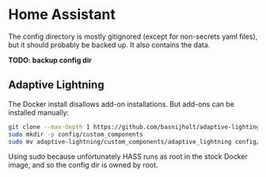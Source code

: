 Home Assistant
==============

The config directory is mostly gitignored (except for non-secrets yaml files), but it should probably be backed up. It also contains the data.

**TODO: backup config dir**

## Adaptive Lightning
The Docker install disallows add-on installations. But add-ons can be installed manually:

```bash
git clone --max-depth 1 https://github.com/basnijholt/adaptive-lighting
sudo mkdir -p config/custom_components
sudo mv adaptive-lightning/custom_components/adaptive_lightning config/custom_components/
```
Using sudo because unfortunately HASS runs as root in the stock Docker image, and so the config dir is owned by root.

